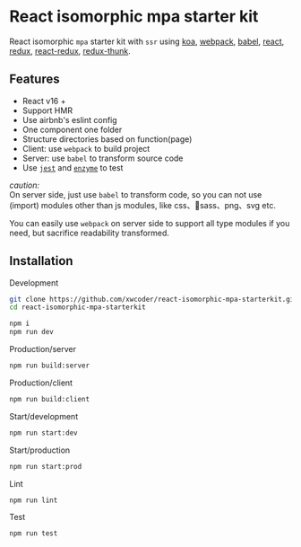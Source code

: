# React isomorphic mpa starter kit

React isomorphic `mpa` starter kit with `ssr` using [koa](http://koajs.com/), [webpack](https://webpack.js.org/), [babel](https://babeljs.io/), [react](https://reactjs.org/), [redux](https://redux.js.org/), [react-redux](https://github.com/reactjs/react-redux), [redux-thunk](https://github.com/gaearon/redux-thunk).

## Features

- React v16 +
- Support HMR
- Use airbnb's eslint config
- One component one folder
- Structure directories based on function(page)
- Client: use `webpack` to build project
- Server: use `babel` to transform source code
- Use [`jest`](https://facebook.github.io/jest/) and [`enzyme`](http://airbnb.io/enzyme/) to test

<em>caution:</em>    \
On server side, just use `babel` to transform code, so you can not use (import) modules other than js modules, like css、sass、png、svg etc.

You can easily use `webpack` on server side to support all type modules if you need, but sacrifice readability transformed.

## Installation

Development
```bash
git clone https://github.com/xwcoder/react-isomorphic-mpa-starterkit.git
cd react-isomorphic-mpa-starterkit

npm i
npm run dev
```

Production/server
```bash
npm run build:server
```

Production/client
```bash
npm run build:client
```

Start/development
```bash
npm run start:dev
```

Start/production
```bash
npm run start:prod
```

Lint
```bash
npm run lint
```

Test
```bash
npm run test
```
